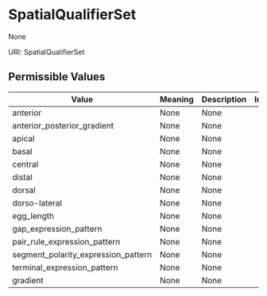 # SpatialQualifierSet

None

URI: SpatialQualifierSet

## Permissible Values

| Value | Meaning | Description | Info |
| --- | --- | --- | --- |
| anterior | None | None | |
| anterior_posterior_gradient | None | None | |
| apical | None | None | |
| basal | None | None | |
| central | None | None | |
| distal | None | None | |
| dorsal | None | None | |
| dorso-lateral | None | None | |
| egg_length | None | None | |
| gap_expression_pattern | None | None | |
| pair_rule_expression_pattern | None | None | |
| segment_polarity_expression_pattern | None | None | |
| terminal_expression_pattern | None | None | |
| gradient | None | None | |




